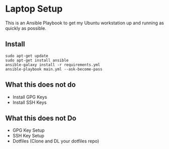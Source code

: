 # Laptop Setup
This is an Ansible Playbook to get my Ubuntu workstation up and running as quickly as possible. 

## Install
```
sudo apt-get update
sudo apt-get install ansible
ansible-galaxy install -r requirements.yml
ansible-playbook main.yml --ask-become-pass
```

## What this does not do
- Install GPG Keys
- Install SSH Keys

## What this does not Do
- GPG Key Setup
- SSH Key Setup
- Dotfiles (Clone and DL your dotfiles repo)